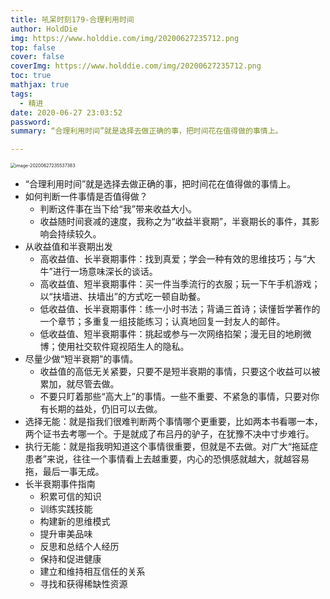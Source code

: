 ```yaml
---
title: 吼呆时刻179-合理利用时间
author: HoldDie
img: https://www.holddie.com/img/20200627235712.png
top: false
cover: false
coverImg: https://www.holddie.com/img/20200627235712.png
toc: true
mathjax: true
tags:
  - 精进
date: 2020-06-27 23:03:52
password:
summary: “合理利用时间”就是选择去做正确的事，把时间花在值得做的事情上。

---
```


<img src="https://www.holddie.com/img/20200627235712.png" alt="image-20200627235537383" style="zoom:50%;" />

- “合理利用时间”就是选择去做正确的事，把时间花在值得做的事情上。
- 如何判断一件事情是否值得做？
  - 判断这件事在当下给“我”带来收益大小。
  - 收益随时间衰减的速度，我称之为“收益半衰期”，半衰期长的事件，其影响会持续较久。
- 从收益值和半衰期出发
  - 高收益值、长半衰期事件：找到真爱；学会一种有效的思维技巧；与“大牛”进行一场意味深长的谈话。
  - 高收益值、短半衰期事件：买一件当季流行的衣服；玩一下午手机游戏；以“扶墙进、扶墙出”的方式吃一顿自助餐。
  - 低收益值、长半衰期事件：练一小时书法；背诵三首诗；读懂哲学著作的一个章节；多重复一组技能练习；认真地回复一封友人的邮件。
  - 低收益值、短半衰期事件：挑起或参与一次网络掐架；漫无目的地刷微博；使用社交软件窥视陌生人的隐私。
- 尽量少做“短半衰期”的事情。
  - 收益值的高低无关紧要，只要不是短半衰期的事情，只要这个收益可以被累加，就尽管去做。
  - 不要只盯着那些“高大上”的事情。一些不重要、不紧急的事情，只要对你有长期的益处，仍旧可以去做。
- 选择无能：就是指我们很难判断两个事情哪个更重要，比如两本书看哪一本，两个证书去考哪一个。于是就成了布吕丹的驴子，在犹豫不决中寸步难行。
- 执行无能：就是指我明知道这个事情很重要，但就是不去做。对广大“拖延症患者”来说，往往一个事情看上去越重要，内心的恐惧感就越大，就越容易拖，最后一事无成。
- 长半衰期事件指南
  - 积累可信的知识
  - 训练实践技能
  - 构建新的思维模式
  - 提升审美品味
  - 反思和总结个人经历
  - 保持和促进健康
  - 建立和维持相互信任的关系
  - 寻找和获得稀缺性资源

